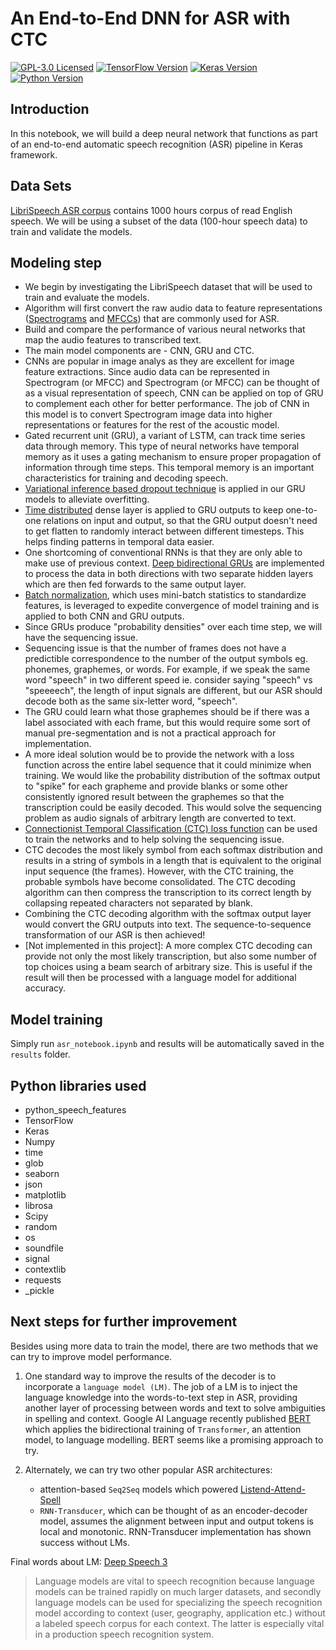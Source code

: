# An End-to-End DNN for ASR with CTC
[![GPL-3.0 Licensed](https://img.shields.io/badge/License-GPL3.0-blue.svg?style=flat)](https://opensource.org/licenses/GPL-3.0) [![TensorFlow Version](https://img.shields.io/badge/Tensorflow-1.4+-blue.svg)](https://www.tensorflow.org/) [![Keras Version](https://img.shields.io/badge/Keras-2.0+-blue.svg)](https://keras.io/) [![Python Version](https://img.shields.io/badge/Python-3.6-blue.svg)](https://www.python.org/) 

## Introduction
In this notebook, we will build a deep neural network that functions as part of an end-to-end automatic speech recognition (ASR) pipeline in Keras framework.

## Data Sets 
[LibriSpeech ASR corpus](http://www.openslr.org/12) contains 1000 hours corpus of read English speech. We will be using a subset of the data (100-hour speech data) to train and validate the models.

## Modeling step
- We begin by investigating the LibriSpeech dataset that will be used to train and evaluate the models. 
- Algorithm will first convert the raw audio data to feature representations ([Spectrograms](https://www.youtube.com/watch?v=_FatxGN3vAM) and [MFCCs](https://en.wikipedia.org/wiki/Mel-frequency_cepstrum)) that are commonly used for ASR. 
- Build and compare the performance of various neural networks that map the audio features to transcribed text. 
- The main model components are - CNN, GRU and CTC. 
- CNNs are popular in image analys as they are excellent for image feature extractions. Since audio data can be represented in Spectrogram (or MFCC) and Spectrogram (or MFCC) can be thought of as a visual representation of speech, CNN can be applied on top of GRU to complement each other for better performance. The job of CNN in this model is to convert Spectrogram image data into higher representations or features for the rest of the acoustic model. 
- Gated recurrent unit (GRU), a variant of LSTM, can track time series data through memory. This type of neural networks have temporal memory as it uses a gating mechanism to ensure proper propagation of information through time steps. This temporal memory is an important characteristics for training and decoding speech.
- [Variational inference based dropout technique](http://arxiv.org/abs/1512.05287) is applied in our GRU models to alleviate overfitting.
- [Time distributed](https://keras.io/layers/wrappers/) dense layer is applied to GRU outputs to keep one-to-one relations on input and output, so that the GRU output doesn't need to get flatten to randomly interact between different timesteps. This helps finding patterns in temporal data easier. 
- One shortcoming of conventional RNNs is that they are only able to make use of previous context. [Deep bidirectional GRUs](https://www.cs.toronto.edu/~graves/asru_2013.pdf) are implemented to process the data in both directions with two separate hidden layers which are then fed forwards to the same output layer.
- [Batch normalization](https://arxiv.org/pdf/1510.01378.pdf), which uses mini-batch statistics to standardize features, is leveraged to expedite convergence of model training and is applied to both CNN and GRU outputs.
- Since GRUs produce "probability densities" over each time step, we will have the sequencing issue. 
- Sequencing issue is that the number of frames does not have a predictible correspondence to the number of the output symbols eg. phonemes, graphemes, or words. For example, if we speak the same word "speech" in two different speed ie. consider saying "speech" vs "speeeech", the length of input signals are different, but our ASR should decode both as the same six-letter word, "speech".
- The GRU could learn what those graphemes should be if there was a label associated with each frame, but this would require some sort of manual pre-segmentation and is not a practical approach for implementation. 
- A more ideal solution would be to provide the network with a loss function across the entire label sequence that it could minimize when training. We would like the probability distribution of the softmax output to "spike" for each grapheme and provide blanks or some other consistently ignored result between the graphemes so that the transcription could be easily decoded. This would solve the sequencing problem as audio signals of arbitrary length are converted to text.
- [Connectionist Temporal Classification (CTC) loss function](http://www.cs.toronto.edu/~graves/icml_2006.pdf) can be used to train the networks and to help solving the sequencing issue.
- CTC decodes the most likely symbol from each softmax distribution and results in a string of symbols in a length that is equivalent to the original input sequence (the frames). However, with the CTC training, the probable symbols have become consolidated. The CTC decoding algorithm can then compress the transcription to its correct length by collapsing repeated characters not separated by blank.
- Combining the CTC decoding algorithm with the softmax output layer would convert the GRU outputs into text. The sequence-to-sequence transformation of our ASR is then achieved! 
- [Not implemented in this project]: A more complex CTC decoding can provide not only the most likely transcription, but also some number of top choices using a beam search of arbitrary size. This is useful if the result will then be processed with a language model for additional accuracy. 


## Model training
Simply run `asr_notebook.ipynb` and results will be automatically saved in the `results` folder.

## Python libraries used

* python_speech_features
* TensorFlow
* Keras
* Numpy
* time
* glob
* seaborn
* json
* matplotlib
* librosa
* Scipy
* random
* os
* soundfile
* signal
* contextlib
* requests
* \_pickle

## Next steps for further improvement
Besides using more data to train the model, there are two methods that we can try to improve model performance.
1. One standard way to improve the results of the decoder is to incorporate a `language model (LM)`. The job of a LM is to inject the language knowledge into the words-to-text step in ASR, providing another layer of processing between words and text to solve ambiguities in spelling and context. Google AI Language recently published [BERT]( https://arxiv.org/abs/1810.04805) which applies the bidirectional training of `Transformer`, an attention model, to language modelling. BERT seems like a promising approach to try.

2. Alternately, we can try two other popular ASR architectures:
    - attention-based `Seq2Seq` models which powered [Listend-Attend-Spell](https://arxiv.org/abs/1508.01211)
    - `RNN-Transducer`, which can be thought of as an encoder-decoder model, assumes the alignment between input and output tokens is local and monotonic. RNN-Transducer implementation has shown success without LMs.
    
Final words about LM: [Deep Speech 3](http://research.baidu.com/Blog/index-view?id=90)
>Language models are vital to speech recognition because language models can be trained rapidly on much larger datasets, and secondly language models can be used for specializing the speech recognition model according to context (user, geography, application etc.) without a labeled speech corpus for each context. The latter is especially vital in a production speech recognition system.
